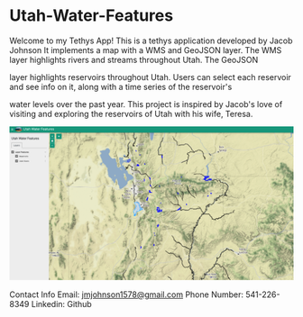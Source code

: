 # Utah-Water-Features
Welcome to my Tethys App!
This is a tethys application developed by Jacob Johnson
It implements a map with a WMS and GeoJSON layer. The WMS layer highlights rivers and streams throughout Utah. The GeoJSON

layer highlights reservoirs throughout Utah. Users can select each reservoir and see info on it, along with a time series of the reservoir's

water levels over the past year. This project is inspired by Jacob's love of visiting and exploring the reservoirs of Utah with his wife, Teresa.



![application screenshot](Assets/application_screenshot.png)



Contact Info
Email: jmjohnson1578@gmail.com
Phone Number: 541-226-8349
Linkedin:
Github
